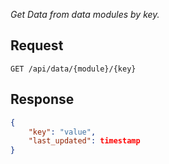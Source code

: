 _Get Data from data modules by key._

## Request

```http
GET /api/data/{module}/{key}
```

## Response

```json
{
    "key": "value",
    "last_updated": timestamp
}
```
